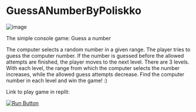 # GuessANumberByPoliskko

![image](https://user-images.githubusercontent.com/119063181/215555819-5e0bd38a-caef-4df5-82b0-efb680475a1b.png)


The simple console game: Guess a number

The computer selects a random number in a given range. The player tries to guess the computer number. If the number is guessed before the allowed attempts are finished, the player moves to the next level. There are 3 levels. With each level, the range from which the computer selects the number increases, while the allowed guess attempts decrease. Find the computer number in each level and win the game! :)


Link to play game in replit:


[<image src="https://user-images.githubusercontent.com/119063181/215555050-e8b4089f-3817-43f4-9e37-7679452dca60.png" alt="Run Button"/>](https://replit.com/@polishko/GuessANumberByPolishko#main.py)


